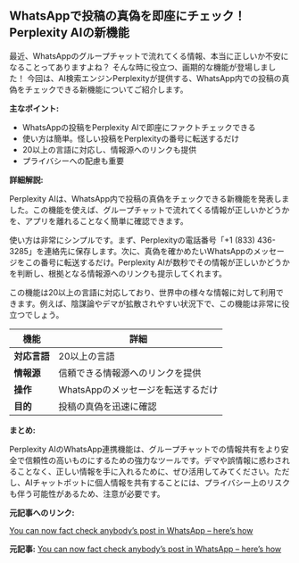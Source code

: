 ## WhatsAppで投稿の真偽を即座にチェック！Perplexity AIの新機能

最近、WhatsAppのグループチャットで流れてくる情報、本当に正しいか不安になることってありますよね？ そんな時に役立つ、画期的な機能が登場しました！ 今回は、AI検索エンジンPerplexityが提供する、WhatsApp内での投稿の真偽をチェックできる新機能についてご紹介します。

**主なポイント:**

* WhatsAppの投稿をPerplexity AIで即座にファクトチェックできる
* 使い方は簡単。怪しい投稿をPerplexityの番号に転送するだけ
* 20以上の言語に対応し、情報源へのリンクも提供
* プライバシーへの配慮も重要

**詳細解説:**

Perplexity AIは、WhatsApp内で投稿の真偽をチェックできる新機能を発表しました。この機能を使えば、グループチャットで流れてくる情報が正しいかどうかを、アプリを離れることなく簡単に確認できます。

使い方は非常にシンプルです。まず、Perplexityの電話番号「+1 (833) 436-3285」を連絡先に保存します。次に、真偽を確かめたいWhatsAppのメッセージをこの番号に転送するだけ。Perplexity AIが数秒でその情報が正しいかどうかを判断し、根拠となる情報源へのリンクも提示してくれます。

この機能は20以上の言語に対応しており、世界中の様々な情報に対して利用できます。例えば、陰謀論やデマが拡散されやすい状況下で、この機能は非常に役立つでしょう。

| 機能 | 詳細 |
|---|---|
| **対応言語** | 20以上の言語 |
| **情報源** | 信頼できる情報源へのリンクを提供 |
| **操作** | WhatsAppのメッセージを転送するだけ |
| **目的** | 投稿の真偽を迅速に確認 |

**まとめ:**

Perplexity AIのWhatsApp連携機能は、グループチャットでの情報共有をより安全で信頼性の高いものにするための強力なツールです。デマや誤情報に惑わされることなく、正しい情報を手に入れるために、ぜひ活用してみてください。ただし、AIチャットボットに個人情報を共有することには、プライバシー上のリスクも伴う可能性があるため、注意が必要です。

**元記事へのリンク:**

[You can now fact check anybody’s post in WhatsApp – here’s how](https://www.techradar.com/news/you-can-now-fact-check-anybodys-post-in-whatsapp-heres-how)


**元記事:** [You can now fact check anybody’s post in WhatsApp – here’s how](https://tech.yahoo.com/ai/articles/now-fact-check-anybody-post-200000572.html)